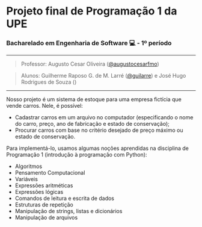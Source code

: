 # Projeto final de Programação 1 da UPE
### Bacharelado em Engenharia de Software 💻 - 1º período
---
> Professor: Augusto Cesar Oliveira ([@augustocesarfmo](https://github.com/augustocesarfmo))

> Alunos: Guilherme Raposo G. de M. Larré ([@guilarre](https://github.com/guilarre)) e José Hugo Rodrigues de Souza ()
---
Nosso projeto é um sistema de estoque para uma empresa fictícia que vende carros. Nele, é possível:
- Cadastrar carros em um arquivo no computador (especificando o nome do carro, preço, ano de fabricação e estado de conservação);
- Procurar carros com base no critério desejado de preço máximo ou estado de conservação.

Para implementá-lo, usamos algumas noções aprendidas na disciplina de Programação 1 (introdução à programação com Python):
- Algoritmos
- Pensamento Computacional
- Variáveis
- Expressões aritméticas
- Expressões lógicas
- Comandos de leitura e escrita de dados
- Estruturas de repetição
- Manipulação de strings, listas e dicionários
- Manipulação de arquivos
